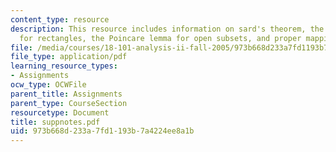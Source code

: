 ```yaml
---
content_type: resource
description: This resource includes information on sard's theorem, the poincare lemma
  for rectangles, the Poincare lemma for open subsets, and proper mappings.
file: /media/courses/18-101-analysis-ii-fall-2005/973b668d233a7fd1193b7a4224ee8a1b_suppnotes.pdf
file_type: application/pdf
learning_resource_types:
- Assignments
ocw_type: OCWFile
parent_title: Assignments
parent_type: CourseSection
resourcetype: Document
title: suppnotes.pdf
uid: 973b668d-233a-7fd1-193b-7a4224ee8a1b
---
```

